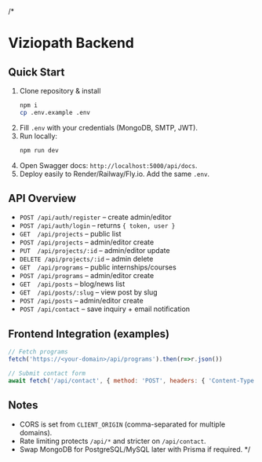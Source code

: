 /*
# Viziopath Backend

## Quick Start
1. Clone repository & install
   ```bash
   npm i
   cp .env.example .env
   ```
2. Fill `.env` with your credentials (MongoDB, SMTP, JWT).
3. Run locally:
   ```bash
   npm run dev
   ```
4. Open Swagger docs: `http://localhost:5000/api/docs`.
5. Deploy easily to Render/Railway/Fly.io. Add the same `.env`.

## API Overview
- `POST /api/auth/register` – create admin/editor
- `POST /api/auth/login` – returns `{ token, user }`
- `GET  /api/projects` – public list
- `POST /api/projects` – admin/editor create
- `PUT  /api/projects/:id` – admin/editor update
- `DELETE /api/projects/:id` – admin delete
- `GET  /api/programs` – public internships/courses
- `POST /api/programs` – admin/editor create
- `GET  /api/posts` – blog/news list
- `GET  /api/posts/:slug` – view post by slug
- `POST /api/posts` – admin/editor create
- `POST /api/contact` – save inquiry + email notification

## Frontend Integration (examples)
```js
// Fetch programs
fetch('https://<your-domain>/api/programs').then(r=>r.json())

// Submit contact form
await fetch('/api/contact', { method: 'POST', headers: { 'Content-Type':'application/json' }, body: JSON.stringify({ name, email, message }) })
```

## Notes
- CORS is set from `CLIENT_ORIGIN` (comma-separated for multiple domains).
- Rate limiting protects `/api/*` and stricter on `/api/contact`.
- Swap MongoDB for PostgreSQL/MySQL later with Prisma if required.
*/
